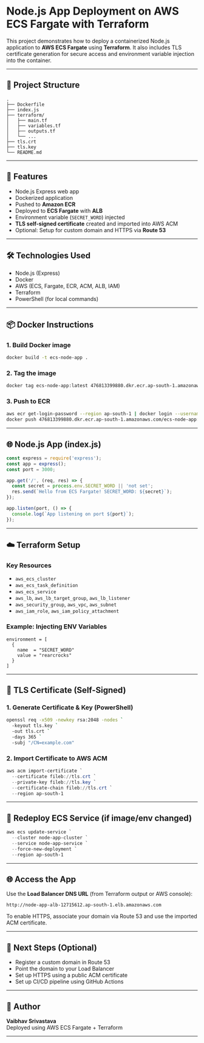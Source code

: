 
# Node.js App Deployment on AWS ECS Fargate with Terraform

This project demonstrates how to deploy a containerized Node.js application to **AWS ECS Fargate** using **Terraform**. It also includes TLS certificate generation for secure access and environment variable injection into the container.

---

## 📁 Project Structure

```
.
├── Dockerfile
├── index.js
├── terraform/
│   ├── main.tf
│   ├── variables.tf
│   ├── outputs.tf
│   └── ...
├── tls.crt
├── tls.key
└── README.md
```

---

## 🚀 Features

- Node.js Express web app
- Dockerized application
- Pushed to **Amazon ECR**
- Deployed to **ECS Fargate** with **ALB**
- Environment variable (`SECRET_WORD`) injected
- **TLS self-signed certificate** created and imported into AWS ACM
- Optional: Setup for custom domain and HTTPS via **Route 53**

---

## 🛠️ Technologies Used

- Node.js (Express)
- Docker
- AWS (ECS, Fargate, ECR, ACM, ALB, IAM)
- Terraform
- PowerShell (for local commands)

---

## 📦 Docker Instructions

### 1. Build Docker image
```bash
docker build -t ecs-node-app .
```

### 2. Tag the image
```bash
docker tag ecs-node-app:latest 476813399880.dkr.ecr.ap-south-1.amazonaws.com/ecs-node-app:latest
```

### 3. Push to ECR
```bash
aws ecr get-login-password --region ap-south-1 | docker login --username AWS --password-stdin 476813399880.dkr.ecr.ap-south-1.amazonaws.com
docker push 476813399880.dkr.ecr.ap-south-1.amazonaws.com/ecs-node-app:latest
```

---

## 🌐 Node.js App (index.js)

```js
const express = require('express');
const app = express();
const port = 3000;

app.get('/', (req, res) => {
  const secret = process.env.SECRET_WORD || 'not set';
  res.send(`Hello from ECS Fargate! SECRET_WORD: ${secret}`);
});

app.listen(port, () => {
  console.log(`App listening on port ${port}`);
});
```

---

## ☁️ Terraform Setup

### Key Resources
- `aws_ecs_cluster`
- `aws_ecs_task_definition`
- `aws_ecs_service`
- `aws_lb`, `aws_lb_target_group`, `aws_lb_listener`
- `aws_security_group`, `aws_vpc`, `aws_subnet`
- `aws_iam_role`, `aws_iam_policy_attachment`

### Example: Injecting ENV Variables

```hcl
environment = [
  {
    name  = "SECRET_WORD"
    value = "rearcrocks"
  }
]
```

---

## 🔐 TLS Certificate (Self-Signed)

### 1. Generate Certificate & Key (PowerShell)
```bash
openssl req -x509 -newkey rsa:2048 -nodes `
  -keyout tls.key `
  -out tls.crt `
  -days 365 `
  -subj "/CN=example.com"
```

### 2. Import Certificate to AWS ACM
```powershell
aws acm import-certificate `
  --certificate fileb://tls.crt `
  --private-key fileb://tls.key `
  --certificate-chain fileb://tls.crt `
  --region ap-south-1
```

---

## 🔄 Redeploy ECS Service (if image/env changed)

```powershell
aws ecs update-service `
  --cluster node-app-cluster `
  --service node-app-service `
  --force-new-deployment `
  --region ap-south-1
```

---

## 🌐 Access the App

Use the **Load Balancer DNS URL** (from Terraform output or AWS console):

```text
http://node-app-alb-12715612.ap-south-1.elb.amazonaws.com
```

To enable HTTPS, associate your domain via Route 53 and use the imported ACM certificate.

---

## 📘 Next Steps (Optional)

- Register a custom domain in Route 53
- Point the domain to your Load Balancer
- Set up HTTPS using a public ACM certificate
- Set up CI/CD pipeline using GitHub Actions

---

## 🙌 Author

**Vaibhav Srivastava**  
Deployed using AWS ECS Fargate + Terraform

---

